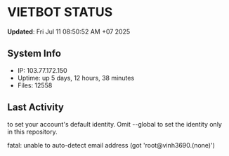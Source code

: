 # VIETBOT STATUS
**Updated**: Fri Jul 11 08:50:52 AM +07 2025

## System Info
- IP: 103.77.172.150
- Uptime: up 5 days, 12 hours, 38 minutes
- Files: 12558

## Last Activity

to set your account's default identity.
Omit --global to set the identity only in this repository.

fatal: unable to auto-detect email address (got 'root@vinh3690.(none)')
